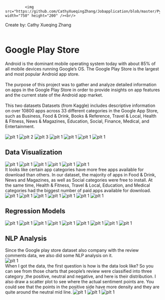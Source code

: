              <img src="https://github.com/CathyXueqingZhang/Jobapplication/blob/master/Python/Google/pic/google.jpeg" width="750" height="200" /><br/>
Create by: Cathy Xueqing Zhang<br/><br/>

# Google Play Store
Android is the dominant mobile operating system today with about 85% of all mobile devices running Google’s OS. The Google Play Store is the largest and most popular Android app store.<br/><br/>
The purpose of this project was to gather and analyze detailed information on apps in the Google Play Store in order to provide insights on app features and the current state of the Android app market.<br/><br/>
This two datasets Datasets (from Kaggle) includes descriptive information on over 10800 apps across 33 different categories in the Google App Store, such as Business, Food & Drink, Books & Reference, Travel & Local, Health & Fitness, News & Magazines, Education, Social, Finance, Medical, and Entertainment.<br/><br/>
![plt 1](pic/0001.jpg)
![plt 2](pic/0002.jpg)
![plt 3](pic/0003.jpg)
![plt 1](pic/0004.jpg)
![plt 1](pic/0005.jpg)
![plt 1](pic/0006.jpg)
![plt 1](pic/0007.jpg)
## Data Visualization 
![plt 1](pic/0008.jpg)
![plt 1](pic/0009.jpg)
![plt 1](pic/0010.jpg)
![plt 1](pic/0011.jpg)
![plt 1](pic/0012.jpg)
![plt 1](pic/0013.jpg)
<br/> It looks like certain app categories have more free apps available for download than others. In our dataset, the majority of apps in Food & Drink, News and Magazines, as well as Social categories were free to install. At the same time, Health & Fitness, Travel & Local, Education, and Medical categories had the biggest number of paid apps available for download.<br/>
![plt 1](pic/0014.jpg)
![plt 1](pic/0015.jpg)
![plt 1](pic/0016.jpg)
![plt 1](pic/0017.jpg)
![plt 1](pic/0018.jpg)
![plt 1](pic/0019.jpg)
![plt 1](pic/0020.jpg)
## Regression Models
![plt 1](pic/0021.jpg)
![plt 1](pic/0022.jpg)
![plt 1](pic/0023.jpg)
![plt 1](pic/0024.jpg)
![plt 1](pic/0025.jpg)
![plt 1](pic/0026.jpg)
![plt 1](pic/0027.jpg)
![plt 1](pic/0028.jpg)
![plt 1](pic/0029.jpg)

## NLP Analysis
Since the Google play store dataset also company with the review comments data, we also did some NLP analysis on it.<br/>
![plt 1](pic/0030.jpg)
<br/>When I got the data, the first question is how is the data look like? So you can see from those charts that people’s review were classified into three category ,the positive, neutral and negative,  and here is their distribution. I also draw a scatter plot to see where the actual sentiment points are. You could see that the points in the positive side have more density and they are quite around the neutral mid line. 
![plt 1](pic/0032.jpg)
![plt 1](pic/0033.jpg)
![plt 1](pic/0034.jpg)
